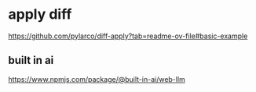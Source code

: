 # apply diff

https://github.com/pylarco/diff-apply?tab=readme-ov-file#basic-example

## built in ai

https://www.npmjs.com/package/@built-in-ai/web-llm
